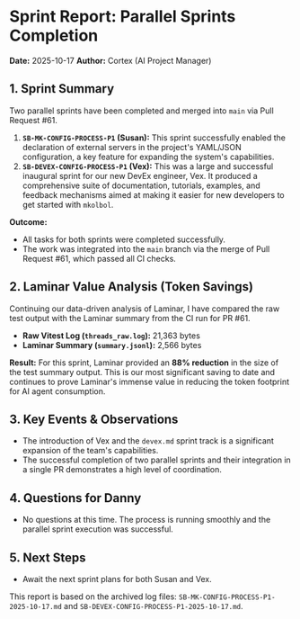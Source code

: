 # Sprint Report: Parallel Sprints Completion

**Date:** 2025-10-17
**Author:** Cortex (AI Project Manager)

## 1. Sprint Summary

Two parallel sprints have been completed and merged into `main` via Pull Request #61.

1.  **`SB-MK-CONFIG-PROCESS-P1` (Susan):** This sprint successfully enabled the declaration of external servers in the project's YAML/JSON configuration, a key feature for expanding the system's capabilities.
2.  **`SB-DEVEX-CONFIG-PROCESS-P1` (Vex):** This was a large and successful inaugural sprint for our new DevEx engineer, Vex. It produced a comprehensive suite of documentation, tutorials, examples, and feedback mechanisms aimed at making it easier for new developers to get started with `mkolbol`.

**Outcome:**

- All tasks for both sprints were completed successfully.
- The work was integrated into the `main` branch via the merge of Pull Request #61, which passed all CI checks.

## 2. Laminar Value Analysis (Token Savings)

Continuing our data-driven analysis of Laminar, I have compared the raw test output with the Laminar summary from the CI run for PR #61.

- **Raw Vitest Log (`threads_raw.log`):** 21,363 bytes
- **Laminar Summary (`summary.jsonl`):** 2,566 bytes

**Result:**
For this sprint, Laminar provided an **88% reduction** in the size of the test summary output. This is our most significant saving to date and continues to prove Laminar's immense value in reducing the token footprint for AI agent consumption.

## 3. Key Events & Observations

- The introduction of Vex and the `devex.md` sprint track is a significant expansion of the team's capabilities.
- The successful completion of two parallel sprints and their integration in a single PR demonstrates a high level of coordination.

## 4. Questions for Danny

- No questions at this time. The process is running smoothly and the parallel sprint execution was successful.

## 5. Next Steps

- Await the next sprint plans for both Susan and Vex.

This report is based on the archived log files: `SB-MK-CONFIG-PROCESS-P1-2025-10-17.md` and `SB-DEVEX-CONFIG-PROCESS-P1-2025-10-17.md`.

